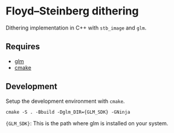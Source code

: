 # Floyd–Steinberg dithering

Dithering implementation in C++ with `stb_image` and `glm`.

## Requires

  - [glm](https://github.com/g-truc/glm)
  - [cmake](https://cmake.org)

## Development

Setup the development environment with `cmake`.

```
cmake -S . -Bbuild -Dglm_DIR={GLM_SDK} -GNinja
```

`{GLM_SDK}`: This is the path where glm is installed on your system.

